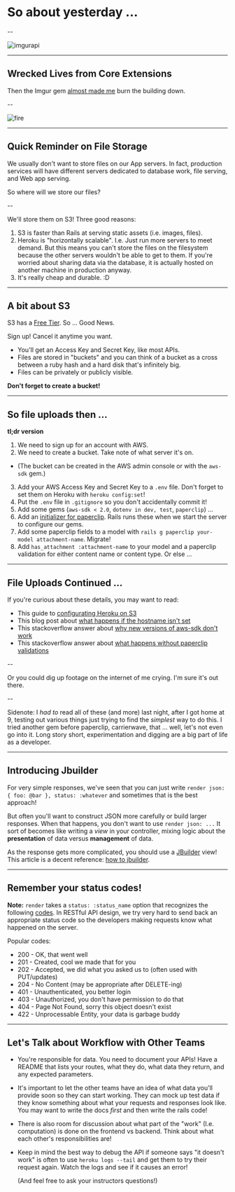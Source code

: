 # So about yesterday ... 

--

![imgurapi](https://cdn.meme.am/instances/400x/25164820.jpg)

---

## Wrecked Lives from Core Extensions

Then the Imgur gem [almost made me][bug] burn the building down.

--

![fire](http://redlinernotes.com/docs/set-it-on-fire.gif)

[bug]: https://github.com/dncrht/imgur/issues/4#issuecomment-206506033

---

## Quick Reminder on File Storage

We usually don't want to store files on our App servers.
In fact, production services will have different servers
dedicated to database work, file serving, and Web app serving.

So where will we store our files?

--

We'll store them on S3! Three good reasons:

1. S3 is faster than Rails at serving static assets (i.e. images, files).
2. Heroku is "horizontally scalable". I.e. Just run more servers to
   meet demand. But this means you can't store the files on the filesystem
   because the other servers wouldn't be able to get to them. If you're worried
   about sharing data via the database, it is actually hosted on another
   machine in production anyway.
3. It's really cheap and durable. :D

---

## A bit about S3

S3 has a [Free Tier][free-s3]. So ... Good News.

Sign up! Cancel it anytime you want.

* You'll get an Access Key and Secret Key, like most APIs.
* Files are stored in "buckets" and you can think of a bucket as a cross
  between a ruby hash and a hard disk that's infinitely big.
* Files can be privately or publicly visible.

**Don't forget to create a bucket!**

[free-s3]: https://aws.amazon.com/free/

---

## So file uploads then ...

**tl;dr version**

1. We need to sign up for an account with AWS.
2. We need to create a bucket. Take note of what server it's on.
  * (The bucket can be created in the AWS admin console or with the `aws-sdk` gem.)
3. Add your AWS Access Key and Secret Key to a `.env` file. Don't forget to set
   them on Heroku with `heroku config:set`!
4. Put the `.env` file in `.gitignore` so you don't accidentally commit it!
5. Add some gems (`aws-sdk < 2.0`, `dotenv in dev, test`, `paperclip`) ...
6. Add an [initializer for paperclip][init-paper]. Rails runs these when
   we start the server to configure our gems.
7. Add some paperclip fields to a model with `rails g paperclip your-model attachment-name`. Migrate!
8. Add `has_attachment :attachment-name` to your model and a paperclip validation
   for either content name or content type. Or else ...

---

## File Uploads Continued ...

If you're curious about these details, you may want to read:
  * This guide to [configurating Heroku on S3][heroku-s3]
  * This blog post about [what happens if the hostname isn't set][tears]
  * This stackoverflow answer about [why new versions of aws-sdk don't work][idiots]
  * This stackoverflow answer about [what happens without paperclip validations][fuck]

--

Or you could dig up footage on the internet of me crying. I'm sure it's out there.

--

Sidenote: I *had to* read all of these (and more) last night, after I got home
at 9, testing out various things just trying to find the *simplest* way to do this.
I tried another gem before paperclip, carrierwave, that ... well, let's not even
go into it. Long story short, experimentation and digging are a big part of life
as a developer.

[heroku-s3]: https://devcenter.heroku.com/articles/paperclip-s3
[idiots]: http://stackoverflow.com/a/28376678 
[fuck]: http://stackoverflow.com/a/21898204
[tears]: http://blog.paulrugelhiatt.com/rails/paperclip/s3/2014/11/15/paperclip-and-s3-PermanentRedirect-the-bucket-you-are-attempting-to-access.html

[init-paper]: https://gist.github.com/kingcons/ed703c4d07dc5d6acc61cfa805c76eb5 

---

## Introducing Jbuilder

For very simple responses, we've seen that you can just write
`render json: { foo: @bar }, status: :whatever` and sometimes
that is the best approach!

But often you'll want to construct JSON more carefully or build
larger responses. When that happens, you don't want to use `render json: ...`
It sort of becomes like writing a *view* in your controller, mixing logic
about the **presentation** of data versus **management** of data.

As the response gets more complicated, you should use a [JBuilder][jbuilder] view!
This article is a decent reference: [how to jbuilder][how-to-jbuilder].

[jbuilder]: https://github.com/rails/jbuilder
[how-to-jbuilder]: http://www.multunus.com/blog/2014/03/using-jbuilder-instead-erb-rendering-json-response/

---

## Remember your status codes!

**Note:** `render` takes a `status: :status_name`
option that recognizes the following [codes][status-codes].
In RESTful API design, we try very hard to send back an
appropriate status code so the developers making requests know
what happened on the server.

Popular codes:

* 200 - OK, that went well
* 201 - Created, cool we made that for you
* 202 - Accepted, we did what you asked us to (often used with PUT/updates)
* 204 - No Content (may be appropriate after DELETE-ing)
* 401 - Unauthenticated, you better login
* 403 - Unauthorized, you don't have permission to do that
* 404 - Page Not Found, sorry this object doesn't exist
* 422 - Unprocessable Entity, your data is garbage buddy

[status-codes]: http://apidock.com/rails/ActionController/Base/render#254-List-of-status-codes-and-their-symbols

---

## Let's Talk about Workflow with Other Teams

* You're responsible for data. You need to document your APIs!
  Have a README that lists your routes, what they do, what data
  they return, and any expected parameters.

* It's important to let the other teams have an idea of what
  data you'll provide soon so they can start working.
  They can mock up test data if they know something about
  what your requests and responses look like. You may want
  to write the docs *first* and then write the rails code!

* There is also room for discussion about what part of the "work"
  (I.e. computation) is done on the frontend vs backend. Think about
  what each other's responsibilities are!
  
* Keep in mind the best way to debug the API if someone says "it doesn't work"
  is often to use `heroku logs --tail` and get them to try their request again.
  Watch the logs and see if it causes an error!
  
  (And feel free to ask your instructors questions!)
